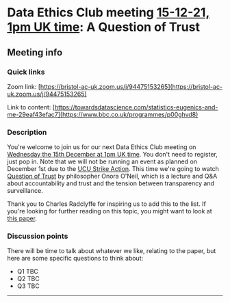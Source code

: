 # Data Ethics Club meeting [15-12-21, 1pm UK time](https://www.timeanddate.com/worldclock/fixedtime.html?msg=Data+Ethics+Club%3A+A+Question+of+Truth&iso=20211215T13&p1=299&ah=1): A Question of Trust

<!-- 
TODO:
- [x] Change to a new branch (DD-MM-YY_meeting)
- [x] Copy this template to meetings/YEAR/MM-longmonthname/DD-MM-YY_meeting.md (put in actual year + date)
- [x] Put in the Event time on: https://www.timeanddate.com/worldclock/fixedform.html and copy result to LINK-TO-TIMEDATE
- [ ] Change all ALL-CAPS placeholders in this form
- [ ] Add link to the new file in meetings.md
- [ ] Update the next-meeting.md file
- [ ] Pull request!
- [ ] Create or edit the calendar invite to copy and paste this info over and send it/send an update.
- [ ] Maybe tweet it? #DataEthicsClub @jgiBristol

Repeat meeting link is currently: https://bristol-ac-uk.zoom.us/j/94475153265


Usual time 13:00-14:00
-->
## Meeting info

### Quick links

Zoom link: [https://bristol-ac-uk.zoom.us/j/94475153265](https://bristol-ac-uk.zoom.us/j/94475153265)

Link to content: [https://towardsdatascience.com/statistics-eugenics-and-me-29eaf43efac7](https://www.bbc.co.uk/programmes/p00ghvd8)

### Description
You're welcome to join us for our next Data Ethics Club meeting on [Wednesday the 15th December at 1pm UK time](https://www.timeanddate.com/worldclock/fixedtime.html?msg=Data+Ethics+Club%3A+A+Question+of+Truth&iso=20211215T13&p1=299&ah=1). 
You don't need to register, just pop in. 
Note that we will not be running an event as planned on December 1st due to the [UCU Strike Action](https://www.ucu.org.uk/article/11872/Universities-to-be-hit-with-three-days-of-strikes-in-December).
This time we're going to watch [Question of Trust](https://www.bbc.co.uk/programmes/p00ghvd8) by philosopher Onora O'Neil, which is a lecture and Q&A about accountability and trust and the tension between transparency and surveillance. 

Thank you to Charles Radclyffe for inspiring us to add this to the list.
If you're looking for further reading on this topic, you might want to look at [this paper](https://philarchive.org/archive/NGUTISv2).

### Discussion points

There will be time to talk about whatever we like, relating to the paper, but here are some specific questions to think about:
- Q1 TBC
- Q2 TBC
- Q3 TBC

---

<!--

## Meeting notes

### Who came
Number of people:

### What did we think?
Notes here!
Shall we email the author? If so, who'll send the email?

-->
